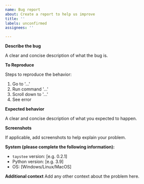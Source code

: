 ```yaml
---
name: Bug report
about: Create a report to help us improve
title: ''
labels: unconfirmed
assignees: ''

---
```


**Describe the bug**

A clear and concise description of what the bug is.

**To Reproduce**

Steps to reproduce the behavior:
1. Go to '...'
2. Run command '...'
3. Scroll down to '...'
4. See error

**Expected behavior**

A clear and concise description of what you expected to happen.

**Screenshots**

If applicable, add screenshots to help explain your problem.

**System (please complete the following information):**

- `taystee` version: [e.g. 0.2.1]
- Python version: [e.g. 3.9]
- OS: [Windows/Linux/MacOS]

**Additional context**
Add any other context about the problem here.
